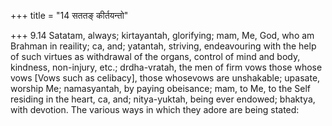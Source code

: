 +++
title = "14 सततङ् कीर्तयन्तो"

+++
9.14 Satatam, always; kirtayantah, glorifying; mam, Me, God, who am
Brahman in reaility; ca, and; yatantah, striving, endeavouring with the
help of such virtues as withdrawal of the organs, control of mind and
body, kindness, non-injury, etc.; drdha-vratah, the men of firm vows
those whose vows \[Vows such as celibacy\], those whosevows are
unshakable; upasate, worship Me; namasyantah, by paying obeisance; mam,
to Me, to the Self residing in the heart, ca, and; nitya-yuktah, being
ever endowed; bhaktya, with devotion. The various ways in which they
adore are being stated:
